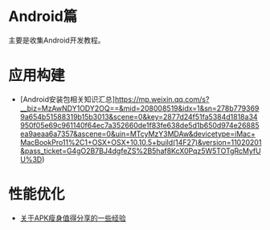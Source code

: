 # Android篇
主要是收集Android开发教程。




# 应用构建
- [Android安装包相关知识汇总]https://mp.weixin.qq.com/s?__biz=MzAwNDY1ODY2OQ==&mid=208008519&idx=1&sn=278b7793699a654b51588319b15b3013&scene=0&key=2877d24f51fa5384d1818a34950f05e69c961140f64ec7a352660de1f83fe638de5d1b650d974e26885ea9aeaa6a7357&ascene=0&uin=MTcyMzY3MDAw&devicetype=iMac+MacBookPro11%2C1+OSX+OSX+10.10.5+build(14F27)&version=11020201&pass_ticket=G4gO2B7BJ4dgfeZS%2B5haf8KcX0Pqz5W5TOTgRcMyfUU%3D)

# 性能优化
- [关于APK瘦身值得分享的一些经验](http://www.jianshu.com/p/bd90dee57ad0)
